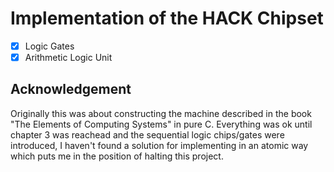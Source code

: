 # Implementation of the HACK Chipset

- [x] Logic Gates
- [x] Arithmetic Logic Unit

## Acknowledgement

Originally this was about constructing the machine described in the book "The Elements of Computing Systems" in pure C. Everything was ok until chapter 3 was reachead and the sequential logic chips/gates were introduced, I haven't found a solution for implementing in an atomic way which puts me in the position of halting this project.
